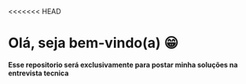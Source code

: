 <<<<<<< HEAD
# Olá, seja bem-vindo(a) 😁

**Esse repositorio será exclusivamente para postar minha soluções na entrevista tecnica**
